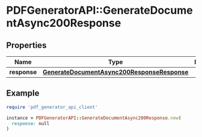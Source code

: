 # PDFGeneratorAPI::GenerateDocumentAsync200Response

## Properties

| Name | Type | Description | Notes |
| ---- | ---- | ----------- | ----- |
| **response** | [**GenerateDocumentAsync200ResponseResponse**](GenerateDocumentAsync200ResponseResponse.md) |  | [optional] |

## Example

```ruby
require 'pdf_generator_api_client'

instance = PDFGeneratorAPI::GenerateDocumentAsync200Response.new(
  response: null
)
```

